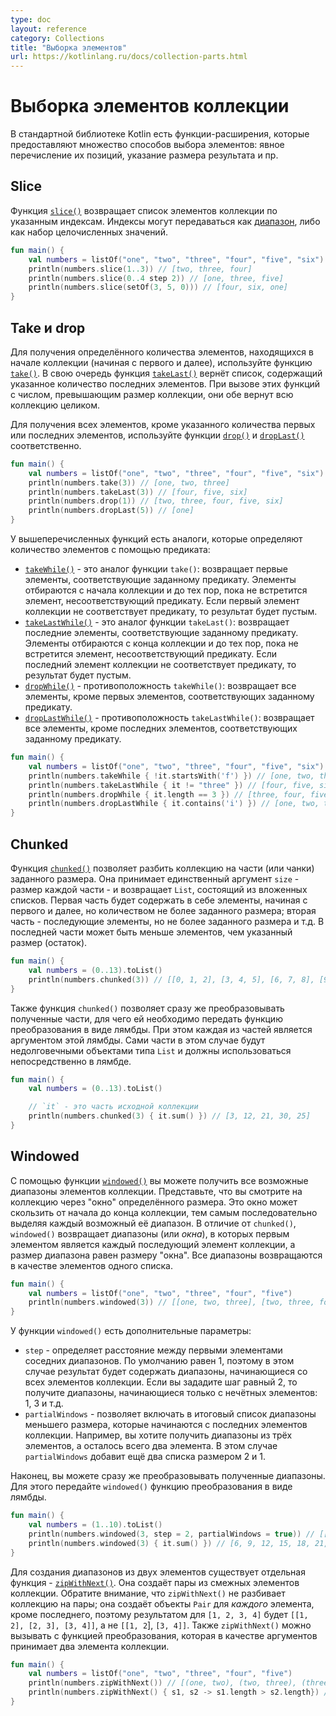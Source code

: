 ```yaml
---
type: doc
layout: reference
category: Collections
title: "Выборка элементов"
url: https://kotlinlang.ru/docs/collection-parts.html
---
```


<!-- # Retrieve collection parts -->
# Выборка элементов коллекции

<!-- The Kotlin standard library contains extension functions for retrieving parts of a collection.
These functions provide a variety of ways to select elements for the result collection: listing their positions explicitly,
specifying the result size, and others.  -->
В стандартной библиотеке Kotlin есть функции-расширения, которые предоставляют множество способов выбора элементов: явное перечисление их позиций, указание размера результата и пр.


<a name="slice"></a>
<!-- ## Slice -->
## Slice

<!-- [`slice()`](https://kotlinlang.org/api/latest/jvm/stdlib/kotlin.collections/slice.html) returns a list of the collection
elements with given indices. The indices may be passed either as a [range](ranges.md) or as a collection of integer values.  -->
Функция [`slice()`](https://kotlinlang.org/api/latest/jvm/stdlib/kotlin.collections/slice.html) возвращает список элементов коллекции по указанным индексам. Индексы могут передаваться как [диапазон](ranges.html), либо как набор целочисленных значений.

```kotlin
fun main() {
    val numbers = listOf("one", "two", "three", "four", "five", "six")    
    println(numbers.slice(1..3)) // [two, three, four]
    println(numbers.slice(0..4 step 2)) // [one, three, five]
    println(numbers.slice(setOf(3, 5, 0))) // [four, six, one]
}
```


<a name="take-and-drop"></a>
<!-- ## Take and drop -->
## Take и drop

<!-- To get the specified number of elements starting from the first, use the [`take()`](https://kotlinlang.org/api/latest/jvm/stdlib/kotlin.collections/take.html) function.
For getting the last elements, use [`takeLast()`](https://kotlinlang.org/api/latest/jvm/stdlib/kotlin.collections/take-last.html).
When called with a number larger than the collection size, both functions return the whole collection. -->
Для получения определённого количества элементов, находящихся в начале коллекции (начиная с первого и далее), используйте функцию [`take()`](https://kotlinlang.org/api/latest/jvm/stdlib/kotlin.collections/take.html). В свою очередь функция
[`takeLast()`](https://kotlinlang.org/api/latest/jvm/stdlib/kotlin.collections/take-last.html) вернёт список, содержащий указанное количество последних элементов.
При вызове этих функций с числом, превышающим размер коллекции, они обе вернут всю коллекцию целиком.

<!-- To take all the elements except a given number of first or last elements, call the [`drop()`](https://kotlinlang.org/api/latest/jvm/stdlib/kotlin.collections/drop.html)
and [`dropLast()`](https://kotlinlang.org/api/latest/jvm/stdlib/kotlin.collections/drop-last.html) functions respectively.  -->
Для получения всех элементов, кроме указанного количества первых или последних элементов, используйте функции
[`drop()`](https://kotlinlang.org/api/latest/jvm/stdlib/kotlin.collections/drop.html) и
[`dropLast()`](https://kotlinlang.org/api/latest/jvm/stdlib/kotlin.collections/drop-last.html) соответственно.

```kotlin
fun main() {
    val numbers = listOf("one", "two", "three", "four", "five", "six")
    println(numbers.take(3)) // [one, two, three]
    println(numbers.takeLast(3)) // [four, five, six]
    println(numbers.drop(1)) // [two, three, four, five, six]
    println(numbers.dropLast(5)) // [one]
}
```

<!-- You can also use predicates to define the number of elements for taking or dropping.
There are four functions similar to the ones described above:

* [`takeWhile()`](https://kotlinlang.org/api/latest/jvm/stdlib/kotlin.collections/take-while.html) is `take()` with a predicate: it takes the elements up to but excluding the first one not matching the predicate. If the first collection element doesn't match the predicate, the result is empty.
* [`takeLastWhile()`](https://kotlinlang.org/api/latest/jvm/stdlib/kotlin.collections/take-last-while.html) is similar to `takeLast()`: it takes the range of elements matching the predicate from the end of the collection. The first element of the range is the element next to the last element not matching the predicate. If the last collection element doesn't match the predicate, the result is empty;
* [`dropWhile()`](https://kotlinlang.org/api/latest/jvm/stdlib/kotlin.collections/drop-while.html) is the opposite to `takeWhile()` with the same predicate: it returns the elements from the first one not matching the predicate to the end.
* [`dropLastWhile()`](https://kotlinlang.org/api/latest/jvm/stdlib/kotlin.collections/drop-last-while.html) is the opposite to `takeLastWhile()` with the same predicate: it returns the elements from the beginning to the last one not matching the predicate. -->
У вышеперечисленных функций есть аналоги, которые определяют количество элементов с помощью предиката:
* [`takeWhile()`](https://kotlinlang.org/api/latest/jvm/stdlib/kotlin.collections/take-while.html) - это аналог функции `take()`: возвращает первые элементы, соответствующие заданному предикату. Элементы отбираются с начала коллекции и до тех пор, пока не встретится элемент, несоответствующий предикату. Если первый элемент коллекции не соответствует предикату, то результат будет пустым.
* [`takeLastWhile()`](https://kotlinlang.org/api/latest/jvm/stdlib/kotlin.collections/take-last-while.html) - это аналог функции `takeLast()`: возвращает последние элементы, соответствующие заданному предикату. Элементы отбираются с конца коллекции и до тех пор, пока не встретится элемент, несоответствующий предикату. Если последний элемент коллекции не соответствует предикату, то результат будет пустым.
* [`dropWhile()`](https://kotlinlang.org/api/latest/jvm/stdlib/kotlin.collections/drop-while.html) - противоположность `takeWhile()`: возвращает все элементы, кроме первых элементов, соответствующих заданному предикату.
* [`dropLastWhile()`](https://kotlinlang.org/api/latest/jvm/stdlib/kotlin.collections/drop-last-while.html) - противоположность `takeLastWhile()`: возвращает все элементы, кроме последних элементов, соответствующих заданному предикату.

```kotlin
fun main() {
    val numbers = listOf("one", "two", "three", "four", "five", "six")
    println(numbers.takeWhile { !it.startsWith('f') }) // [one, two, three]
    println(numbers.takeLastWhile { it != "three" }) // [four, five, six]
    println(numbers.dropWhile { it.length == 3 }) // [three, four, five, six]
    println(numbers.dropLastWhile { it.contains('i') }) // [one, two, three, four]
}
```


<a name="chunked"></a>
<!-- ## Chunked -->
## Chunked

<!-- To break a collection onto parts of a given size, use the [`chunked()`](https://kotlinlang.org/api/latest/jvm/stdlib/kotlin.collections/chunked.html) function.
`chunked()` takes a single argument – the size of the chunk – and returns a `List` of `List`s of the given size.
The first chunk starts from the first element and contains the `size` elements, the second chunk holds the next `size` elements,
and so on. The last chunk may have a smaller size. -->
Функция [`chunked()`](https://kotlinlang.org/api/latest/jvm/stdlib/kotlin.collections/chunked.html) позволяет разбить коллекцию на части (или чанки) заданного размера. Она принимает единственный аргумент `size` - размер каждой части - и возвращает `List`, состоящий из вложенных списков. Первая часть будет содержать в себе элементы, начиная с первого и далее, но количеством не более заданного размера; вторая часть - последующие элементы, но не более заданного размера и т.д. В последней части может быть меньше элементов, чем указанный размер (остаток).

```kotlin
fun main() {
    val numbers = (0..13).toList()
    println(numbers.chunked(3)) // [[0, 1, 2], [3, 4, 5], [6, 7, 8], [9, 10, 11], [12, 13]]
}
```

<!-- You can also apply a transformation for the returned chunks right away.
To do this, provide the transformation as a lambda function when calling `chunked()`.
The lambda argument is a chunk of the collection. When `chunked()` is called with a transformation,
the chunks are short-living `List`s that should be consumed right in that lambda. -->
Также функция `chunked()` позволяет сразу же преобразовывать полученные части, для чего ей необходимо передать функцию преобразования в виде лямбды. При этом каждая из частей является аргументом этой лямбды. Сами части в этом случае будут недолговечными объектами типа `List` и должны использоваться непосредственно в лямбде.

```kotlin
fun main() {
    val numbers = (0..13).toList()

    // `it` - это часть исходной коллекции
    println(numbers.chunked(3) { it.sum() }) // [3, 12, 21, 30, 25]
}
```


<a name="windowed"></a>
<!-- ## Windowed -->
## Windowed

<!-- You can retrieve all possible ranges of the collection elements of a given size.
The function for getting them is called [`windowed()`](https://kotlinlang.org/api/latest/jvm/stdlib/kotlin.collections/windowed.html):
it returns a list of element ranges that you would see if you were looking at the collection through a sliding window of the given size.
Unlike `chunked()`,  `windowed()` returns element ranges (_windows_) starting from *each* collection element.
All the windows are returned as elements of a single `List`. -->
С помощью функции [`windowed()`](https://kotlinlang.org/api/latest/jvm/stdlib/kotlin.collections/windowed.html) вы можете получить все возможные диапазоны элементов коллекции. Представьте, что вы смотрите на коллекцию через "окно" определённого размера. Это окно может скользить от начала до конца коллекции, тем самым последовательно выделяя каждый возможный её диапазон.
В отличие от `chunked()`, `windowed()` возвращает диапазоны (или _окна_), в которых первым элементом является каждый последующий элемент коллекции, а размер диапазона равен размеру "окна".
Все диапазоны возвращаются в качестве элементов одного списка.

```kotlin
fun main() {
    val numbers = listOf("one", "two", "three", "four", "five")    
    println(numbers.windowed(3)) // [[one, two, three], [two, three, four], [three, four, five]]
}
```

<!-- `windowed()` provides more flexibility with optional parameters:

* `step` defines a distance between first elements of two adjacent windows. By default the value is 1, so the result contains windows starting from all elements. If you increase the step to 2, you will receive only windows starting from odd elements: first, third, and so on.
* `partialWindows` includes windows of smaller sizes that start from the elements at the end of the collection. For example, if you request windows of three elements, you can't build them for the last two elements. Enabling `partialWindows` in this case includes two more lists of sizes 2 and 1. -->
У функции `windowed()` есть дополнительные параметры:

* `step` - определяет расстояние между первыми элементами соседних диапазонов. По умолчанию равен 1, поэтому в этом случае результат будет содержать диапазоны, начинающиеся со всех элементов коллекции. Если вы зададите шаг равный 2, то получите диапазоны, начинающиеся только с нечётных элементов: 1, 3 и т.д.
* `partialWindows` - позволяет включать в итоговый список диапазоны меньшего размера, которые начинаются с последних элементов коллекции. Например, вы хотите получить диапазоны из трёх элементов, а осталось всего два элемента. В этом случае `partialWindows` добавит ещё два списка размером 2 и 1.

<!-- Finally, you can apply a transformation to the returned ranges right away.
To do this, provide the transformation as a lambda function when calling `windowed()`. -->
Наконец, вы можете сразу же преобразовывать полученные диапазоны. Для этого передайте `windowed()` функцию преобразования в виде лямбды.

```kotlin
fun main() {
    val numbers = (1..10).toList()
    println(numbers.windowed(3, step = 2, partialWindows = true)) // [[1, 2, 3], [3, 4, 5], [5, 6, 7], [7, 8, 9], [9, 10]]
    println(numbers.windowed(3) { it.sum() }) // [6, 9, 12, 15, 18, 21, 24, 27]
}
```

<!-- To build two-element windows, there is a separate function - [`zipWithNext()`](https://kotlinlang.org/api/latest/jvm/stdlib/kotlin.collections/zip-with-next.html).
It creates pairs of adjacent elements of the receiver collection.
Note that `zipWithNext()` doesn't break the collection into pairs; it creates a `Pair` for _each_ element except the last
one, so its result on `[1, 2, 3, 4]` is `[[1, 2], [2, 3], [3, 4]]`, not `[[1, 2`], `[3, 4]]`.
`zipWithNext()` can be called with a transformation function as well; it should take two elements of the receiver collection
as arguments. -->
Для создания диапазонов из двух элементов существует отдельная функция -
[`zipWithNext()`](https://kotlinlang.org/api/latest/jvm/stdlib/kotlin.collections/zip-with-next.html). Она создаёт пары из смежных элементов коллекции.
Обратите внимание, что `zipWithNext()` не разбивает коллекцию на пары; она создаёт объекты `Pair` для _каждого_ элемента, кроме последнего, поэтому результатом для `[1, 2, 3, 4]` будет `[[1, 2], [2, 3], [3, 4]]`, а не `[[1, 2`], `[3, 4]]`.
Также `zipWithNext()` можно вызывать с функцией преобразования, которая в качестве аргументов принимает два элемента коллекции.

```kotlin
fun main() {
    val numbers = listOf("one", "two", "three", "four", "five")    
    println(numbers.zipWithNext()) // [(one, two), (two, three), (three, four), (four, five)]
    println(numbers.zipWithNext() { s1, s2 -> s1.length > s2.length}) // [false, false, true, false]
}
```
